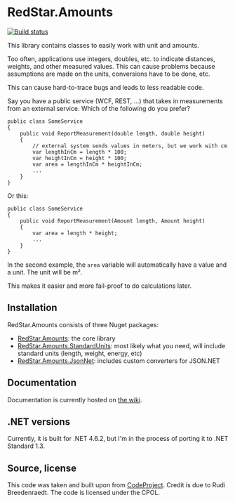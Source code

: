 # RedStar.Amounts

[![Build status](https://ci.appveyor.com/api/projects/status/swyqov7lwwv52cg3?svg=true)](https://ci.appveyor.com/project/petermorlion/redstar-amounts)

This library contains classes to easily work with unit and amounts.

Too often, applications use integers, doubles, etc. to indicate distances,
weights, and other measured values. This can cause problems because assumptions
are made on the units, conversions have to be done, etc.

This can cause hard-to-trace bugs and leads to less readable code.

Say you have a public service (WCF, REST, ...) that takes in measurements from
an external service. Which of the following do you prefer?

    public class SomeService
    {
        public void ReportMeasurement(double length, double height)
        {
            // external system sends values in meters, but we work with cm
            var lengthInCm = length * 100;
            var heightInCm = height * 100;
            var area = lengthInCm * heightInCm;
            ...
        }
    }

Or this:

    public class SomeService
    {
        public void ReportMeasurement(Amount length, Amount height)
        {
            var area = length * height;
            ...
        }
    }

In the second example, the `area` variable will automatically have a value and
a unit. The unit will be m².

This makes it easier and more fail-proof to do calculations later.

## Installation

RedStar.Amounts consists of three Nuget packages:

 - [RedStar.Amounts](https://www.nuget.org/packages/RedStar.Amounts/): the core library
 - [RedStar.Amounts.StandardUnits](https://www.nuget.org/packages/RedStar.Amounts.StandardUnits/): most likely what you need, will include standard units (length, weight, energy, etc)
 - [RedStar.Amounts.JsonNet](https://www.nuget.org/packages/RedStar.Amounts.JsonNet/): includes custom converters for JSON.NET

## Documentation

Documentation is currently hosted on [the wiki](https://github.com/petermorlion/RedStar.Amounts/wiki).

## .NET versions

Currently, it is built for .NET 4.6.2, but I'm in the process of porting it to .NET Standard 1.3.

## Source, license

This code was taken and built upon from [CodeProject](http://www.codeproject.com/Articles/611731/Working-with-Units-and-Amounts).
Credit is due to Rudi Breedenraedt. The code is licensed under the CPOL.
